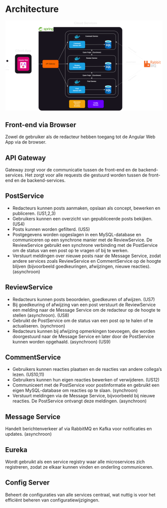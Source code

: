 # Architecture

![Architecture](Architecture-Draw.io-BrechtNouboers.png)

## Front-end via Browser

Zowel de gebruiker als de redacteur hebben toegang tot de Angular Web App via de browser.

## API Gateway

Gateway zorgt voor de communicatie tussen de front-end en de backend-services. Het zorgt voor alle requests die gestuurd worden tussen de front-end en de backend-services.



## PostService

- Redacteurs kunnen posts aanmaken, opslaan als concept, bewerken en publiceren. (US1,2,3)
- Gebruikers kunnen een overzicht van gepubliceerde posts bekijken. (US4)
- Posts kunnen worden gefilterd. (US5)
- Postgegevens worden opgeslagen in een MySQL-database en communiceren op een synchrone manier met de ReviewService. De ReviewService gebruikt een synchrone verbinding met de PostService om de status van een post op te vragen of bij te werken.
- Verstuurt meldingen over nieuwe posts naar de Message Service, zodat andere services zoals ReviewService en CommentService op de hoogte blijven (bijvoorbeeld goedkeuringen, afwijzingen, nieuwe reacties). (asynchroon)

## ReviewService

- Redacteurs kunnen posts beoordelen, goedkeuren of afwijzen. (US7)
- Bij goedkeuring of afwijzing van een post verstuurt de ReviewService een melding naar de Message Service om de redacteur op de hoogte te stellen (asynchroon). (US8)
- Gebruikt de PostService om de status van een post op te halen of te actualiseren. (synchroon)
- Redacteurs kunnen bij afwijzing opmerkingen toevoegen, die worden doorgestuurd naar de Message Service en later door de PostService kunnen worden opgehaald. (asynchroon) (US9)

## CommentService

- Gebruikers kunnen reacties plaatsen en de reacties van andere collega’s lezen. (US10,11)
- Gebruikers kunnen hun eigen reacties bewerken of verwijderen. (US12)
- Communiceert met de PostService voor postinformatie en gebruikt een eigen MySQL-database om reacties op te slaan. (synchroon)
- Verstuurt meldingen via de Message Service, bijvoorbeeld bij nieuwe reacties. De PostService ontvangt deze meldingen. (asynchroon)

## Message Service

Handelt berichtenverkeer af via RabbitMQ en Kafka voor notificaties en updates. (asynchroon)

## Eureka

Wordt gebruikt als een service registry waar alle microservices zich registreren, zodat ze elkaar kunnen vinden en onderling communiceren.

## Config Server

Beheert de configuraties van alle services centraal, wat nuttig is voor het efficiënt beheren van configuratiewijzigingen.
